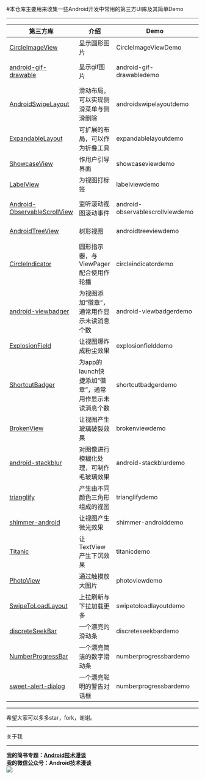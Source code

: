 #本仓库主要用来收集一些Android开发中常用的第三方UI库及其简单Demo  
***  
|第三方库|介绍|Demo|使用说明|  
|---|---|---|---|  
|[CircleImageView](https://github.com/hdodenhof/CircleImageView)|显示圆形图片|CircleImageViewDemo|[Android UI Libs之CircleImageView.md](https://github.com/lavor-zl/UILibs/blob/master/Android%20UI%20Libs之CircleImageView.md)|  
|[android-gif-drawable](https://github.com/koral--/android-gif-drawable)|显示gif图片|android-gif-drawabledemo|[Android UI Libs之android-gif-drawable.md](https://github.com/lavor-zl/UILibs/blob/master/Android%20UI%20Libs之android-gif-drawable.md)|  
|[AndroidSwipeLayout](https://github.com/daimajia/AndroidSwipeLayout)|滑动布局，可以实现侧滑菜单与侧滑删除|androidswipelayoutdemo|[Android UI Libs之AndroidSwipeLayout.md](https://github.com/lavor-zl/UILibs/blob/master/Android%20UI%20Libs之AndroidSwipeLayout.md)|  
|[ExpandableLayout](https://github.com/traex/ExpandableLayout)|可扩展的布局，可以作为折叠工具|expandablelayoutdemo|[Android UI Libs之ExpandableLayout.md](https://github.com/lavor-zl/UILibs/blob/master/Android%20UI%20Libs之ExpandableLayout.md)|  
|[ShowcaseView](https://github.com/amlcurran/ShowcaseView)|作用户引导界面|showcaseviewdemo|[Android UI Libs之ShowcaseView.md](https://github.com/lavor-zl/UILibs/blob/master/Android%20UI%20Libs之ShowcaseView.md)|
|[LabelView](https://github.com/linger1216/labelview)|为视图打标签|labelviewdemo|[Android UI Libs之LabelView.md](https://github.com/lavor-zl/UILibs/blob/master/Android%20UI%20Libs之LabelView.md)|  
|[Android-ObservableScrollView](https://github.com/ksoichiro/Android-ObservableScrollView)|监听滚动视图滚动事件|android-observablescrollviewdemo|[Android UI Libs之Android-ObservableScrollView.md](https://github.com/lavor-zl/UILibs/blob/master/Android%20UI%20Libs之Android-ObservableScrollView.md)|  
|[AndroidTreeView](https://github.com/bmelnychuk/AndroidTreeView)|树形视图|androidtreeviewdemo|[Android UI Libs之AndroidTreeView.md](https://github.com/lavor-zl/UILibs/blob/master/Android%20UI%20Libs之AndroidTreeView.md)|  
|[CircleIndicator](https://github.com/ongakuer/CircleIndicator)|圆形指示器，与ViewPager配合使用作轮播|circleindicatordemo|[Android UI Libs之CircleIndicator.md](https://github.com/lavor-zl/UILibs/blob/master/Android%20UI%20Libs之CircleIndicator.md)|  
|[android-viewbadger](https://github.com/jgilfelt/android-viewbadger)|为视图添加“徽章”，通常用作显示未读消息个数|android-viewbadgerdemo|[Android UI Libs之android-viewbadger.md](https://github.com/lavor-zl/UILibs/blob/master/Android%20UI%20Libs之Android-ObservableScrollView.md)|  
|[ExplosionField](https://github.com/tyrantgit/ExplosionField)|让视图爆炸成粉尘效果|explosionfielddemo|[Android UI Libs之ExplosionField.md](https://github.com/lavor-zl/UILibs/blob/master/Android%20UI%20Libs之ExplosionField.md)|  
|[ShortcutBadger](https://github.com/leolin310148/ShortcutBadger)|为app的launch快捷添加“徽章”，通常用作显示未读消息个数|shortcutbadgerdemo|[Android UI Libs之ShortcutBadger.md](https://github.com/lavor-zl/UILibs/blob/master/Android%20UI%20Libs之ShortcutBadger.md)|  
|[BrokenView](https://github.com/zhanyongsheng/BrokenView)|让视图产生玻璃破裂效果|brokenviewdemo|[Android UI Libs之BrokenView.md](https://github.com/lavor-zl/UILibs/blob/master/Android%20UI%20Libs之BrokenView.md)|  
|[android-stackblur](https://github.com/kikoso/android-stackblur)|对图像进行模糊化处理，可制作毛玻璃效果|android-stackblurdemo|[Android UI Libs之android-stackblur.md](https://github.com/lavor-zl/UILibs/blob/master/Android%20UI%20Libs之android-stackblur.md)|  
|[trianglify](https://github.com/manolovn/trianglify)|产生由不同颜色三角形组成的视图|trianglifydemo|[Android UI Libs之trianglify.md](https://github.com/lavor-zl/UILibs/blob/master/Android%20UI%20Libs之trianglify.md)|  
|[shimmer-android](https://github.com/facebook/shimmer-android)|让视图产生微光效果|shimmer-androiddemo|[Android UI Libs之shimmer-android.md](https://github.com/lavor-zl/UILibs/blob/master/Android%20UI%20Libs之shimmer-android.md)|  
|[Titanic](https://github.com/RomainPiel/Titanic)|让TextView产生下沉效果|titanicdemo|[Android UI Libs之Titanic.md](https://github.com/lavor-zl/UILibs/blob/master/Android%20UI%20Libs之Titanic.md)|  
|[PhotoView](https://github.com/chrisbanes/PhotoView)|通过触摸放大图片|photoviewdemo|[Android UI Libs之PhotoView.md](https://github.com/lavor-zl/UILibs/blob/master/Android%20UI%20Libs之PhotoView.md)|  
|[SwipeToLoadLayout](https://github.com/Aspsine/SwipeToLoadLayout)|上拉刷新与下拉加载更多|swipetoloadlayoutdemo|[Android UI Libs之SwipeToLoadLayout.md](https://github.com/lavor-zl/UILibs/blob/master/Android%20UI%20Libs之SwipeToLoadLayout.md)|  
|[discreteSeekBar](https://github.com/AnderWeb/discreteSeekBar)|一个漂亮的滑动条|discreteseekbardemo|[Android UI Libs之DiscreteSeekBar.md](https://github.com/lavor-zl/UILibs/blob/master/Android%20UI%20Libs之DiscreteSeekBar.md)|  
|[NumberProgressBar](https://github.com/daimajia/NumberProgressBar)|一个漂亮简洁的数字滑动条|numberprogressbardemo|[Android UI Libs之NumberProgressBar.md](https://github.com/lavor-zl/UILibs/blob/master/Android%20UI%20Libs之NumberProgressBar.md)|  
|[sweet-alert-dialog](https://github.com/pedant/sweet-alert-dialog)|一个漂亮聪明的警告对话框|numberprogressbardemo|[Android UI Libs之NumberProgressBar.md](https://github.com/lavor-zl/UILibs/blob/master/Android%20UI%20Libs之NumberProgressBar.md)|  


***  
希望大家可以多多star，fork，谢谢。  

***  
关于我  
***  
**我的简书专题：[Android技术漫谈](http://www.jianshu.com/collection/4833a48d1cb2)**   
**我的微信公众号：Android技术漫谈**  
![](http://i.imgur.com/u75x3BP.jpg)